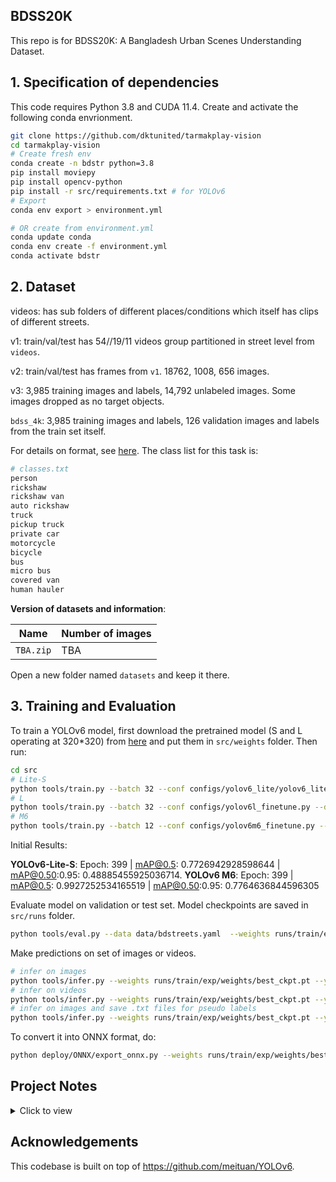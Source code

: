## BDSS20K

This repo is for BDSS20K: A Bangladesh Urban Scenes Understanding Dataset.

## 1. Specification of dependencies

This code requires Python 3.8 and CUDA 11.4. Create and activate the following conda envrionment.

```bash
git clone https://github.com/dktunited/tarmakplay-vision
cd tarmakplay-vision
# Create fresh env
conda create -n bdstr python=3.8
pip install moviepy
pip install opencv-python
pip install -r src/requirements.txt # for YOLOv6
# Export
conda env export > environment.yml

# OR create from environment.yml
conda update conda
conda env create -f environment.yml
conda activate bdstr
```

## 2. Dataset

videos: has sub folders of different places/conditions which itself has clips of different streets.

v1: train/val/test has 54//19/11 videos group partitioned in street level from `videos`.

v2: train/val/test has frames from `v1`. 18762, 1008, 656 images.

v3: 3,985 training images and labels, 14,792 unlabeled images. Some images dropped as no target objects.

`bdss_4k`: 3,985 training images and labels, 126 validation images and labels from the train set itself.

For details on format, see [here](https://github.com/meituan/YOLOv6/blob/main/docs/Train_custom_data.md#1-prepare-your-own-dataset). The class list for this task is:

```bash
# classes.txt
person
rickshaw
rickshaw van
auto rickshaw
truck
pickup truck
private car
motorcycle
bicycle
bus
micro bus
covered van
human hauler
```

**Version of datasets and information**:

| Name  | Number of images |
| ------------- | ------------- |
| `TBA.zip`  | TBA |

Open a new folder named `datasets` and keep it there.

## 3. Training and Evaluation

To train a YOLOv6 model, first download the pretrained model (S and L operating at 320*320) from [here](https://github.com/meituan/YOLOv6/tree/4364f29bf3244f2e73d0c42a103cd7a9cbb16ca9#mobile-benchmark) and put them in `src/weights` folder. Then run:

```bash
cd src
# Lite-S
python tools/train.py --batch 32 --conf configs/yolov6_lite/yolov6_lite_s_finetune.py --data data/bdstreets.yaml --device 0
# L
python tools/train.py --batch 32 --conf configs/yolov6l_finetune.py --data data/bdstreets.yaml --device 0
# M6
python tools/train.py --batch 12 --conf configs/yolov6m6_finetune.py --data data/bdstreets.yaml --device 0
```

Initial Results:

**YOLOv6-Lite-S**: Epoch: 399 | mAP@0.5: 0.7726942928598644 | mAP@0.50:0.95: 0.48885455925036714.
**YOLOv6 M6**: Epoch: 399 | mAP@0.5: 0.9927252534165519 | mAP@0.50:0.95: 0.7764636844596305

Evaluate model on validation or test set. Model checkpoints are saved in `src/runs` folder.

```bash
python tools/eval.py --data data/bdstreets.yaml  --weights runs/train/exp/weights/best_ckpt.pt --task val --device 0
```

Make predictions on set of images or videos.

```bash
# infer on images
python tools/infer.py --weights runs/train/exp/weights/best_ckpt.pt --yaml data/bdstreets.yaml --source ../datasets/bdss_4k/images/val  --device 0
# infer on videos
python tools/infer.py --weights runs/train/exp/weights/best_ckpt.pt --yaml data/bdstreets.yaml --source ../datasets/resized_videos/ --device 0
# infer on images and save .txt files for pseudo labels
python tools/infer.py --weights runs/train/exp/weights/best_ckpt.pt --yaml data/bdstreets.yaml --source ../datasets/images/  --device 0 --save-txt
```

To convert it into ONNX format, do:

```bash
python deploy/ONNX/export_onnx.py --weights runs/train/exp/weights/best_ckpt.pt --end2end --simplify --topk-all 100 --iou-thres 0.65 --conf-thres 0.35 --img-size 320 320 --dynamic-batch --ort
```

## Project Notes

<details><summary>Click to view</summary>
<br>

**[Oct 12, 2023]** Label descriptions are generated by using ChatGPT. Input prompt is: describe what a {class name} looks like in 15-20 words. Below are descriptions.

"A person is a living being with a complex physical form, including a head, torso, limbs, and varied appearance based on ethnicity and individual traits.": "person",
"A rickshaw is a human-powered or motorized vehicle with a simple frame, seating, and often two or three wheels." : "rickshaw",
"A rickshaw van is a motorized three-wheeled vehicle with an enclosed cabin for passengers or goods, and typically a driver upfront.": "rickshaw van",
"An auto rickshaw is a compact, three-wheeled motorized vehicle with a cabin for passengers, a driver upfront, and a rear engine.": "auto rickshaw",
"A truck is a large, motorized vehicle with a driver's cabin, cargo area, wheels, and often a distinct front grille.": "truck",
"A pickup truck is a smaller motorized vehicle with a driver's cabin and an open cargo bed in the rear.": "pickup truck",
"A private car is a four-wheeled motor vehicle designed for personal transportation, typically with seating for passengers and an enclosed cabin.": "private car",
"A motorcycle is a two-wheeled motor vehicle with a seat for a rider and often a pillion seat for a passenger.": "motorcycle",
"A bicycle is a human-powered vehicle with two wheels, pedals, a frame, handlebars, and a seat for a rider.": "bicycle",
"A bus is a large motorized vehicle with a passenger cabin, typically featuring multiple seats, windows, and a distinctive elongated shape.": "bus",
"A micro bus is a smaller motorized vehicle, similar to a standard bus but more compact with seating for fewer passengers.": "micro bus",
"A covered van is a motorized vehicle with a closed cargo area, often used for transporting goods, and may have a driver's cabin upfront.": "covered van",
"A human hauler is a motorized vehicle designed for transporting passengers, similar to an auto rickshaw or tuk-tuk, with a cabin and driver upfront.": "human hauler"

The descriptions will be used as input prompts to the foundation models. Idea for prompting LLMs to get descriptions is inspired by https://arxiv.org/abs/2309.06809.

**[Oct 5, 2023]** Relabel data: python3 labelImg.py ../../datasets/bdss_v4/test/images/ ../../datasets/bdss_v4/test/labels/classes.txt

**[Sept 28, 2023]** For semi-automatic stage, val and test set images are inferred using YOLOv6 M6.

**[Sept 22, 2023]** 3,985 training images and labels, 14,792 unlabeled images.  1008 val, and 656 test. Total of 20,441 images. To train a YOLOv6 model, clone YOLOv6 source code from this commit: https://github.com/meituan/YOLOv6/tree/4364f29bf3244f2e73d0c42a103cd7a9cbb16ca9.

**[Sept 14, 2023]** As there are typically no lanes and roads are thin, viewpoints are a problem for an object (i.e. front and back side of object in train14861.jpg, train17305.jpg same object but front back viewpoints, also small, so very hard cases) as it is coming and going in the road so need to recognize both viewpoints correctly. This is not usual in other scene datasets. Also, most vehicles are human ridden (rickshaw, rickshaw van, motorcycle, bicycle) so difficult to recognize with person on it. Truck, pickup truck covered van similar, require fine grained understanding, especially when objects are far or close since big or small sizes. Scene challenges: night time, rainy, glare from sun, blurry images. What else?

**[Aug 4, 2023]** Initial data labeling stats (1hr 74 images).

LabelImg tool on macos:

```bash
git clone https://github.com/HumanSignal/labelImg
cd labelImg
pip3 install pyqt5 lxml
make qt5py3
python3 labelImg.py ../../datasets/bdss_v3/chunk2/ ../../datasets/bdss_v3/chunk2_labels/classes.txt
```

**[Aug 3, 2023]** Train images split into labeled (4000) and unlabeled (14,762) sets.

Total images are 23,246 which has 18,762 train, 1008 val, and 656 test.

Labeleing criteria:

* `person` : draw boxes on persons only that are walking, not on vehicles.
* `rickshaw` : boxes without person if possible. should be a tight box around the object. 
* `rickshaw van` : boxes around any three wheeler vans pulled by humans (e.g. selling vegetables or fruits).
* `auto rickshaw` : any CNG, three wheeler electric veheicles
* `truck`: big or small trucks
* `pickup truck` : blue small vans, other small vans.
* `private car` : any private car (includes jeeps too).
* `motorcycle` : box should not have person if possible.
* `bicycle` : box should not have person if possible.
* `bus`: any bus, small or big (e.g ena bus).
* `micro bus`: big cars like ambulance or other 7/8 seater cars (also Noah).
* `covered van`: like pickup, but covered.
* `human hauler`: leguna!

In general, all boxes should be tight as possible. If the object is occluded more than 50%, don't label. If more than 50% is visible, only then draw tight box around it. In case of very dense scenes, a bit of overlapping boxes are fine.

**[Aug 3, 2023]** List of classes:

```bash
# classes.txt
person
rickshaw
rickshaw van
auto rickshaw
truck
pickup truck
private car
motorcycle
bicycle
bus
micro bus
covered van
human hauler
```

**[July 19, 2023]** Inspect data with labeImg
```
labelImg [IMAGE_PATH] [PRE-DEFINED CLASS FILE]
```

**[July 14, 2023]** Get frames from videos. For val and test, frame sampling rate is 60,60 and for train it is 400.

```
python utils/videos_to_frames.py --source ./datasets/bdss_v1/test --dest ./datasets/bdss_v2/test --maxframes 60
python utils/videos_to_frames.py --source ./datasets/bdss_v1/val --dest ./datasets/bdss_v2/val --maxframes 60
python utils/videos_to_frames.py --source ./datasets/bdss_v1/train --dest ./datasets/bdss_v2/train --maxframes 400
```

**[July 6, 2023]** Started project!

The videos were in format:

```videos/
        mawa/
            *.MOV
            ...
        dhanmondi/
            *.MOV
            ...
        night/
            *.MOV
            ...
        rainydays/
            *.MOV
            ...
```

Where each folder has video clips of different streets of the same area. Video resolution is 1920 × 1080.

From here, we make train val and test sets for the videos by the following rule. For each folder/place/condition, we roughly take 70:20:10 for train val and test sets.
</details>

## Acknowledgements

This codebase is built on top of https://github.com/meituan/YOLOv6.